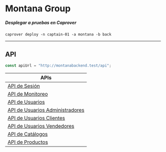 # Montana Group

##### Desplegar a pruebas en Caprover
```
caprover deploy -n captain-01 -a montana -b back
```

------------------------------------------

## API

```js
const apiUrl = "http://montanabackend.test/api";
```

|APIs                                                                       |
|---------------------------------------------------------------------------|
|[API de Sesión](documentation/Sesion.md)                                   |
|[API de Monitoreo](documentation/Monitoreo.md)                             |
|[API de Usuarios](documentation/Usuarios.md)                               |
|[API de Usuarios Administradores](documentation/UsuariosAdministradores.md)|
|[API de Usuarios Clientes](documentation/UsuariosClientes.md)              |
|[API de Usuarios Vendedores](documentation/UsuariosVendedores.md)          |
|[API de Catálogos](documentation/Catalogos.md)                             |
|[API de Productos](documentation/Productos.md)                             |
